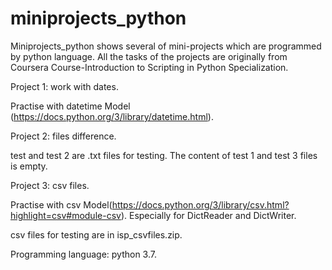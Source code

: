# miniprojects_python

Miniprojects_python shows several of mini-projects which are programmed by python language. All the tasks of the projects are originally from Coursera Course-Introduction to Scripting in Python Specialization.

Project 1: work with dates. 

Practise with datetime Model (https://docs.python.org/3/library/datetime.html).

Project 2: files difference. 

test and test 2 are .txt files for testing. The content of test 1 and test 3 files is empty.

Project 3: csv files. 

Practise with csv Model(https://docs.python.org/3/library/csv.html?highlight=csv#module-csv). Especially for DictReader and DictWriter.

csv files for testing are in isp_csvfiles.zip.


Programming language: python 3.7.
